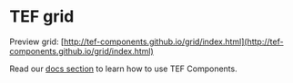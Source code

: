 # TEF grid

Preview grid: [http://tef-components.github.io/grid/index.html](http://tef-components.github.io/grid/index.html)

Read our [docs section](https://github.com/tef-components/docs) to learn how to use TEF Components.
